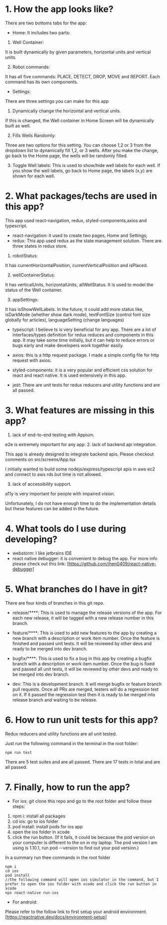 # 1. How the app looks like?
There are two bottoms tabs for the app:
- Home:
It includes two parts:
1. Well Container: 

It is built dynamically by given parameters, horizontal units and vertical units.

2. Robot commands:

It has all five commands: PLACE, DETECT, DROP, MOVE and REPORT. Each command has its own components.

- Settings:

There are three settings you can make for this app
1. Dynamically change the horizontal and vertical units.
 
 If this is changed, the Well container in Home Screen will be dynamically built as well.
 
 2. Fills Wells Randomly:
 
 Three are two options for this setting. You can choose 1,2 or 3 from the dropdown list to dynamically fill 1,2, or 3 wells. After you make the change, go back to the Home page, the wells will be randomly filled.
 
 3. Toggle Well labels:
 This is used to show/hide well labels for each well. If you show the well labels, go back to Home page, the labels (x,y) are shown for each well.

# 2. What packages/techs are used in this app?
This app used react-navigation, redux, styled-components,axios and typescript.
- react-navigation: it used to create two pages, Home and Settings;
- redux: This app used redux as the state management solution. There are three states in redux store.
1. robotStatus:

It has currentHorizontalPosition, currentVerticalPosition and isPlaced.


2. wellContainerStatus:

It has verticalUnits, horizontalUnits, allWellStatus. It is used to model the status of the Well container.

3. appSettings:

It has isShowWellLabels. In the future, it could add more status like, isDarkMode (whether show dark mode), textFontSize (control font size globally for articles), languageSetting (change languages)

- typescript: I believe ts is very beneficial for any app. There are a lot of interfaces/types definition for redux reduces and components in this app. It may take some time initially, but it can help to reduce errors or bugs early and make developers work together easily.

- axios: this is a http request package. I made a simple config file for http request with axios.

- styled-components: it is a very popular and efficient css solution for react and react native. It is used extensively in this app. 

- jest: There are unit tests for redux reducers and utility functions and are all passed.

# 3. What features are missing in this app?
1. lack of end-to-end testing with Appium.

e2e is extremely important for any app. 
2. lack of backend api integration.

This app is already designed to integrate backend apis. Please checkout comments on src/screens/App.tsx

I initially wanted to build some nodejs/express/typescript apis in aws ec2 and connect to aws rds but time is not allowed. 

3. lack of accessibility support.

a11y is very important for people with impaired vision. 

Unfortunately, I do not have enough time to do the implementation details but these features can be added in the future.

# 4. What tools do I use during developing?
- webstorm: I like jetbrains IDE
- react native debugger: it is convenient to debug the app. For more info please check out this link: [https://github.com/jhen0409/react-native-debugger]

# 5. What branches do I have in git?
There are four kinds of branches in this git repo.
- release/****:
This is used to manage the release versions of the app. For each new release, it will be tagged with a new release number in this branch.

- feature/****:
This is used to add new features to the app by creating a new branch with a description or work item number. Once the feature is finished and passed unit tests. It will be reviewed by other devs and ready to be merged into dev branch.

- bugfix/****:
This is used to fix a bug in this app by creating a bugfix branch with a description or work item number. Once the bug is fixed and passed all unit tests, it will be reviewed by other devs and ready to be merged into dev branch.

- dev:
This is a development branch. It will merge bugfix or feature branch pull requests. Once all PRs are merged, testers will do a regression test on it. If it passed the regression test then it is ready to be merged into release branch and waiting to be release.

# 6. How to run unit tests for this app?
Redux reducers and utility functions are all unit tested.

Just run the following command in the terminal in the root folder:
```shell script
npm run test
```

There are 5 test suites and are all passed.
There are 17 tests in total and are all passed.

# 7. Finally, how to run the app?
- For ios: git clone this repo and go to the root folder and follow these steps:
1. npm i: install all packages
2. cd ios: go to ios folder
3. pod install: install pods for ios app
3. open the ios folder in xcode
4. click the run button.
(If it fails, it could be because the pod version on your computer is different to the on in my laptop. The pod version I am using is 1.10.1, run pod --version to find out your pod version.)

In a summary run thee commands in the root folder
```shell script
npm i 
cd ios
pod install
//the following command will open ios simulator in the command, but I prefer to open the ios folder with xcode and click the run button in xcode
npx react-native run-ios
```

- For android:

Please refer to the follow link to first setup your android environment.
[https://reactnative.dev/docs/environment-setup]
